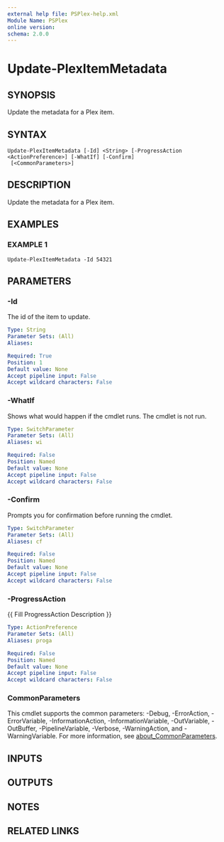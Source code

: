 ```yaml
---
external help file: PSPlex-help.xml
Module Name: PSPlex
online version:
schema: 2.0.0
---
```


# Update-PlexItemMetadata

## SYNOPSIS
Update the metadata for a Plex item.

## SYNTAX

```
Update-PlexItemMetadata [-Id] <String> [-ProgressAction <ActionPreference>] [-WhatIf] [-Confirm]
 [<CommonParameters>]
```

## DESCRIPTION
Update the metadata for a Plex item.

## EXAMPLES

### EXAMPLE 1
```
Update-PlexItemMetadata -Id 54321
```

## PARAMETERS

### -Id
The id of the item to update.

```yaml
Type: String
Parameter Sets: (All)
Aliases:

Required: True
Position: 1
Default value: None
Accept pipeline input: False
Accept wildcard characters: False
```

### -WhatIf
Shows what would happen if the cmdlet runs.
The cmdlet is not run.

```yaml
Type: SwitchParameter
Parameter Sets: (All)
Aliases: wi

Required: False
Position: Named
Default value: None
Accept pipeline input: False
Accept wildcard characters: False
```

### -Confirm
Prompts you for confirmation before running the cmdlet.

```yaml
Type: SwitchParameter
Parameter Sets: (All)
Aliases: cf

Required: False
Position: Named
Default value: None
Accept pipeline input: False
Accept wildcard characters: False
```

### -ProgressAction
{{ Fill ProgressAction Description }}

```yaml
Type: ActionPreference
Parameter Sets: (All)
Aliases: proga

Required: False
Position: Named
Default value: None
Accept pipeline input: False
Accept wildcard characters: False
```

### CommonParameters
This cmdlet supports the common parameters: -Debug, -ErrorAction, -ErrorVariable, -InformationAction, -InformationVariable, -OutVariable, -OutBuffer, -PipelineVariable, -Verbose, -WarningAction, and -WarningVariable. For more information, see [about_CommonParameters](http://go.microsoft.com/fwlink/?LinkID=113216).

## INPUTS

## OUTPUTS

## NOTES

## RELATED LINKS
